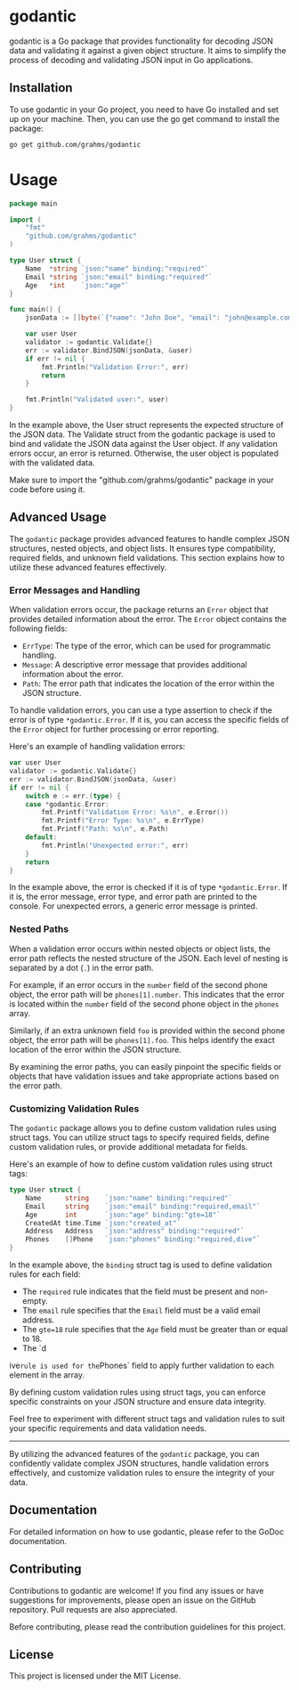 # godantic

godantic is a Go package that provides functionality for decoding JSON data and validating it against a given object structure. It aims to simplify the process of decoding and validating JSON input in Go applications.

## Installation

To use godantic in your Go project, you need to have Go installed and set up on your machine. Then, you can use the go get command to install the package:

```shell
go get github.com/grahms/godantic
```
# Usage

```go
package main

import (
	"fmt"
	"github.com/grahms/godantic"
)

type User struct {
	Name  *string `json:"name" binding:"required"`
	Email *string `json:"email" binding:"required"`
	Age   *int    `json:"age"`
}

func main() {
	jsonData := []byte(`{"name": "John Doe", "email": "john@example.com", "age": 30}`)

	var user User
	validator := godantic.Validate{}
	err := validator.BindJSON(jsonData, &user)
	if err != nil {
		fmt.Println("Validation Error:", err)
		return
	}

	fmt.Println("Validated user:", user)
}
```
In the example above, the User struct represents the expected structure of the JSON data. The Validate struct from the godantic package is used to bind and validate the JSON data against the User object. If any validation errors occur, an error is returned. Otherwise, the user object is populated with the validated data.

Make sure to import the "github.com/grahms/godantic" package in your code before using it.
## Advanced Usage

The `godantic` package provides advanced features to handle complex JSON structures, nested objects, and object lists. It ensures type compatibility, required fields, and unknown field validations. This section explains how to utilize these advanced features effectively.

### Error Messages and Handling

When validation errors occur, the package returns an `Error` object that provides detailed information about the error. The `Error` object contains the following fields:

- `ErrType`: The type of the error, which can be used for programmatic handling.
- `Message`: A descriptive error message that provides additional information about the error.
- `Path`: The error path that indicates the location of the error within the JSON structure.

To handle validation errors, you can use a type assertion to check if the error is of type `*godantic.Error`. If it is, you can access the specific fields of the `Error` object for further processing or error reporting.

Here's an example of handling validation errors:

```go
var user User
validator := godantic.Validate{}
err := validator.BindJSON(jsonData, &user)
if err != nil {
	switch e := err.(type) {
	case *godantic.Error:
		fmt.Printf("Validation Error: %s\n", e.Error())
		fmt.Printf("Error Type: %s\n", e.ErrType)
		fmt.Printf("Path: %s\n", e.Path)
	default:
		fmt.Println("Unexpected error:", err)
	}
	return
}
```

In the example above, the error is checked if it is of type `*godantic.Error`. If it is, the error message, error type, and error path are printed to the console. For unexpected errors, a generic error message is printed.

### Nested Paths

When a validation error occurs within nested objects or object lists, the error path reflects the nested structure of the JSON. Each level of nesting is separated by a dot (`.`) in the error path.

For example, if an error occurs in the `number` field of the second phone object, the error path will be `phones[1].number`. This indicates that the error is located within the `number` field of the second phone object in the `phones` array.

Similarly, if an extra unknown field `foo` is provided within the second phone object, the error path will be `phones[1].foo`. This helps identify the exact location of the error within the JSON structure.

By examining the error paths, you can easily pinpoint the specific fields or objects that have validation issues and take appropriate actions based on the error path.

### Customizing Validation Rules

The `godantic` package allows you to define custom validation rules using struct tags. You can utilize struct tags to specify required fields, define custom validation rules, or provide additional metadata for fields.

Here's an example of how to define custom validation rules using struct tags:

```go
type User struct {
	Name      string    `json:"name" binding:"required"`
	Email     string    `json:"email" binding:"required,email"`
	Age       int       `json:"age" binding:"gte=18"`
	CreatedAt time.Time `json:"created_at"`
	Address   Address   `json:"address" binding:"required"`
	Phones    []Phone   `json:"phones" binding:"required,dive"`
}
```

In the example above, the `binding` struct tag is used to define validation rules for each field:

- The `required` rule indicates that the field must be present and non-empty.
- The `email` rule specifies that the `Email` field must be a valid email address.
- The `gte=18` rule specifies that the `Age` field must be greater than or equal to 18.
- The `d

ive` rule is used for the `Phones` field to apply further validation to each element in the array.

By defining custom validation rules using struct tags, you can enforce specific constraints on your JSON structure and ensure data integrity.

Feel free to experiment with different struct tags and validation rules to suit your specific requirements and data validation needs.

---

By utilizing the advanced features of the `godantic` package, you can confidently validate complex JSON structures, handle validation errors effectively, and customize validation rules to ensure the integrity of your data.
## Documentation
For detailed information on how to use godantic, please refer to the GoDoc documentation.

## Contributing
Contributions to godantic are welcome! If you find any issues or have suggestions for improvements, please open an issue on the GitHub repository. Pull requests are also appreciated.

Before contributing, please read the contribution guidelines for this project.

## License
This project is licensed under the MIT License.

